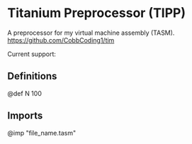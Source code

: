 # Titanium Preprocessor (TIPP)

A preprocessor for my virtual machine assembly (TASM). 
https://github.com/CobbCoding1/tim

Current support:
## Definitions
@def N 100

## Imports
@imp "file_name.tasm"

